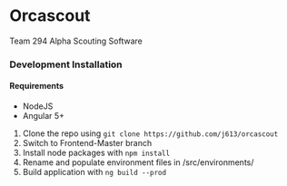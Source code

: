 # Orcascout
Team 294 Alpha Scouting Software


### Development Installation
#### Requirements
* NodeJS
* Angular 5+
1. Clone the repo using `git clone https://github.com/j613/orcascout`
2. Switch to Frontend-Master branch
3. Install node packages with `npm install`
4. Rename and populate environment files in /src/environments/
5. Build application with `ng build --prod`